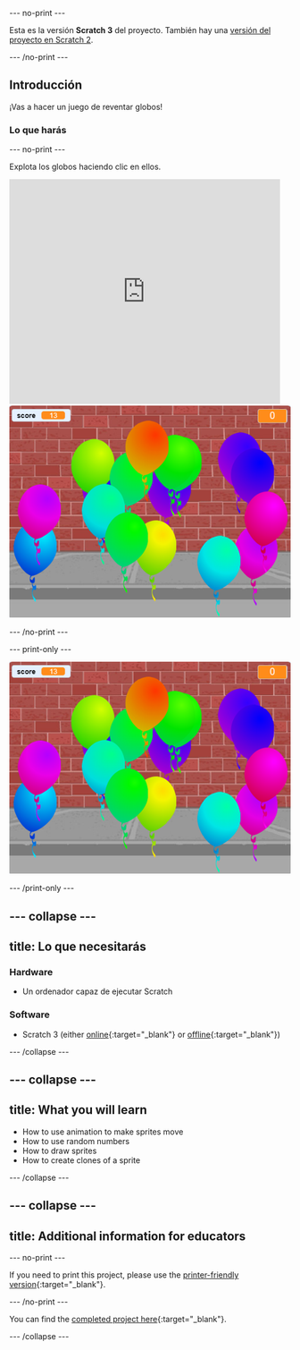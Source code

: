 --- no-print ---

Esta es la versión **Scratch 3** del proyecto. También hay una [versión del proyecto en Scratch 2](https://projects.raspberrypi.org/en/projects/balloons-scratch2).

--- /no-print ---

## Introducción

¡Vas a hacer un juego de reventar globos!


### Lo que harás

--- no-print ---

Explota los globos haciendo clic en ellos.

<div class="scratch-preview">
  <iframe allowtransparency="true" width="485" height="402" src="https://scratch.mit.edu/projects/embed/299206746/?autostart=false" frameborder="0" scrolling="no"></iframe>
  <img src="images/balloons-final.png">
</div>

--- /no-print ---

--- print-only ---

![complete project](images/balloons-final.png)

--- /print-only ---

--- collapse ---
---
title: Lo que necesitarás
---

### Hardware

+ Un ordenador capaz de ejecutar Scratch

### Software

+ Scratch 3 (either [online](http://rpf.io/scratchon){:target="_blank"} or [offline](http://rpf.io/scratchoff){:target="_blank"})

--- /collapse ---

--- collapse ---
---
title: What you will learn
---

- How to use animation to make sprites move
- How to use random numbers
- How to draw sprites
- How to create clones of a sprite

--- /collapse ---

--- collapse ---
---
title: Additional information for educators
---

--- no-print ---

If you need to print this project, please use the [printer-friendly version](https://projects.raspberrypi.org/en/projects/balloons/print){:target="_blank"}.

--- /no-print ---

You can find the [completed project here](http://rpf.io/p/en/balloons-get){:target="_blank"}.

--- /collapse ---

